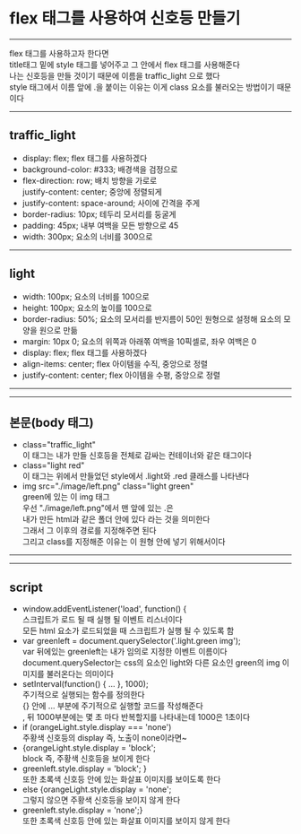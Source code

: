 # flex 태그를 사용하여 신호등 만들기
***
flex 태그를 사용하고자 한다면  
title태그 밑에 style 태그를 넣어주고 그 안에서 flex 태그를 사용해준다  
나는 신호등을 만들 것이기 때문에 이름을 traffic_light 으로 했다  
style 태그에서 이름 앞에 .을 붙이는 이유는 이게 class 요소를 불러오는 방법이기 때문이다
***
## traffic_light  
* display: flex;
flex 태그를 사용하겠다    
* background-color: #333; 
배경색을 검정으로  
* flex-direction: row;
배치 방향을 가로로  
justify-content: center;
중앙에 정렬되게  
* justify-content: space-around;
사이에 간격을 주게  
* border-radius: 10px;
테두리 모서리를 둥굴게  
* padding: 45px; 
내부 여백을 모든 방향으로 45  
* width: 300px;
요소의 너비를 300으로
***
## light  
* width: 100px; 
요소의 너비를 100으로  
* height: 100px; 
요소의 높이를 100으로  
* border-radius: 50%; 
요소의 모서리를 반지름이 50인 원형으로 설정해 요소의 모양을 원으로 만듦  
* margin: 10px 0;
요소의 위쪽과 아래쪾 여백을 10픽셀로, 좌우 여백은 0  
* display: flex;
flex 태그를 사용하겠다  
* align-items: center;
flex 아이템을 수직, 중앙으로 정렬  
* justify-content: center;
flex 아이템을 수평, 중앙으로 정렬
***
***
## 본문(body 태그)
* class="traffic_light"  
 이 태그는 내가 만들 신호등을 전체로 감싸는 컨테이너와 같은 태그이다  
* class="light red"  
 이 태그는 위에서 만들었던 style에서 .light와 .red 클래스를 나타낸다  
* img src="./image/left.png" class="light green"  
green에 있는 이 img 태그  
우선 "./image/left.png"에서 맨 앞에 있는 .은  
내가 만든 html과 같은 폴더 안에 있다 라는 것을 의미한다  
그래서 그 이후의 경로를 지정해주면 된다  
그리고 class를 지정해준 이유는 이 원형 안에 넣기 위해서이다
***
***
## script
* window.addEventListener('load', function() {  
스크립트가 로드 될 때 실행 될 이벤트 리스너이다  
모든 html 요소가 로드되었을 때 스크립트가 실행 될 수 있도록 함  
* var greenleft = document.querySelector('.light.green img');  
var 뒤에있는 greenleft는 내가 임의로 지정한 이벤트 이름이다  
document.querySelector는 css의 요소인 light와 다른 요소인 green의 img 이미지를 불러온다는 의미이다
* setInterval(function() { ... }, 1000);  
주기적으로 실행되는 함수를 정의한다  
{} 안에 ... 부분에 주기적으로 실행할 코드를 작성해준다  
, 뒤 1000부분에는 몇 초 마다 반복할지를 나타내는데 1000은 1초이다  
* if (orangeLight.style.display === 'none')  
주황색 신호등의 display 즉, 노출이 none이라면~
* {orangeLight.style.display = 'block';  
block 즉, 주황색 신호등을 보이게 한다
* greenleft.style.display = 'block'; }  
또한 초록색 신호등 안에 있는 화살표 이미지를 보이도록 한다
* else {orangeLight.style.display = 'none';  
그렇지 않으면 주황색 신호등을 보이지 않게 한다
* greenleft.style.display = 'none';}  
또한 초록색 신호등 안에 있는 화살표 이미지를 보이지 않게 한다